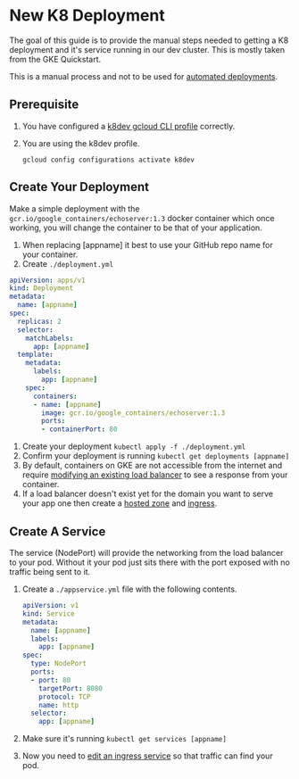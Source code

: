 # New K8 Deployment
The goal of this guide is to provide the manual steps needed to getting a K8 deployment and it's service running in our dev cluster.  This is mostly taken from the GKE Quickstart.

This is a manual process and not to be used for [automated deployments](new-cicd.md).


## Prerequisite
1. You have configured a [k8dev gcloud CLI profile](new-gcloud-profile.md) correctly.
2. You are using the k8dev profile.

    ```
    gcloud config configurations activate k8dev
    ```

## Create Your Deployment

Make a simple deployment with the `gcr.io/google_containers/echoserver:1.3` docker container which once working, you will change the container to be that of your application.

1. When replacing [appname] it best to use your GitHub repo name for your container.
1. Create `./deployment.yml`

```YAML
apiVersion: apps/v1
kind: Deployment
metadata:
  name: [appname]
spec:
  replicas: 2
  selector:
    matchLabels:
      app: [appname]
  template:
    metadata:
      labels:
        app: [appname]
    spec:
      containers:
      - name: [appname]
        image: gcr.io/google_containers/echoserver:1.3
        ports:
        - containerPort: 80
```

1. Create your deployment `kubectl apply -f ./deployment.yml`
1. Confirm your deployment is running `kubectl get deployments [appname]`
1. By default, containers on GKE are not accessible from the internet and require [modifying an existing load balancer](edit-ingress.md) to see a response from your container.  
1. If a load balancer doesn't exist yet for the domain you want to serve your app one then create a [hosted zone](new-hostedzone.md) and [ingress](new-ingress.md).

## Create A Service
The service (NodePort) will provide the networking from the load balancer to your pod.  Without it your pod just sits there with the port exposed with no traffic being sent to it.

1. Create a `./appservice.yml` file with the following contents.

    ```YAML
    apiVersion: v1
    kind: Service
    metadata:
      name: [appname]
      labels:
        app: [appname]
    spec:
      type: NodePort
      ports:
      - port: 80
        targetPort: 8080
        protocol: TCP
        name: http
      selector:
        app: [appname]
    ```

1. Make sure it's running `kubectl get services [appname]` 
1. Now you need to [edit an ingress service](edit-ingress.md) so that traffic can find your pod.